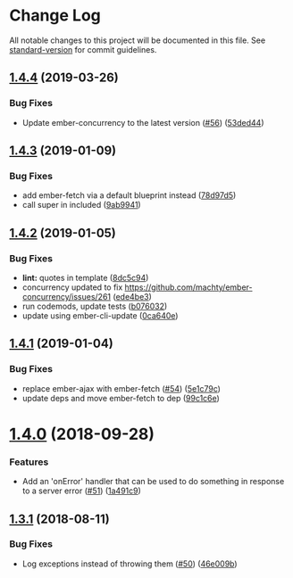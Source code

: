 # Change Log

All notable changes to this project will be documented in this file. See [standard-version](https://github.com/conventional-changelog/standard-version) for commit guidelines.

<a name="1.4.4"></a>
## [1.4.4](https://github.com/sethwebster/ember-cli-new-version/compare/v1.4.3...v1.4.4) (2019-03-26)


### Bug Fixes

* Update ember-concurrency to the latest version ([#56](https://github.com/sethwebster/ember-cli-new-version/issues/56)) ([53ded44](https://github.com/sethwebster/ember-cli-new-version/commit/53ded44))



<a name="1.4.3"></a>
## [1.4.3](https://github.com/sethwebster/ember-cli-new-version/compare/v1.4.2...v1.4.3) (2019-01-09)


### Bug Fixes

* add ember-fetch via a default blueprint instead ([78d97d5](https://github.com/sethwebster/ember-cli-new-version/commit/78d97d5))
* call super in included ([9ab9941](https://github.com/sethwebster/ember-cli-new-version/commit/9ab9941))



<a name="1.4.2"></a>
## [1.4.2](https://github.com/sethwebster/ember-cli-new-version/compare/v1.4.1...v1.4.2) (2019-01-05)


### Bug Fixes

* **lint:** quotes in template ([8dc5c94](https://github.com/sethwebster/ember-cli-new-version/commit/8dc5c94))
* concurrency updated to fix https://github.com/machty/ember-concurrency/issues/261 ([ede4be3](https://github.com/sethwebster/ember-cli-new-version/commit/ede4be3))
* run codemods, update tests ([b076032](https://github.com/sethwebster/ember-cli-new-version/commit/b076032))
* update using ember-cli-update ([0ca640e](https://github.com/sethwebster/ember-cli-new-version/commit/0ca640e))



<a name="1.4.1"></a>
## [1.4.1](https://github.com/sethwebster/ember-cli-new-version/compare/v1.4.0...v1.4.1) (2019-01-04)


### Bug Fixes

* replace ember-ajax with ember-fetch ([#54](https://github.com/sethwebster/ember-cli-new-version/issues/54)) ([5e1c79c](https://github.com/sethwebster/ember-cli-new-version/commit/5e1c79c))
* update deps and move ember-fetch to dep ([99c1c6e](https://github.com/sethwebster/ember-cli-new-version/commit/99c1c6e))



<a name="1.4.0"></a>
# [1.4.0](https://github.com/sethwebster/ember-cli-new-version/compare/v1.3.1...v1.4.0) (2018-09-28)


### Features

* Add an 'onError' handler that can be used to do something in response to a server error ([#51](https://github.com/sethwebster/ember-cli-new-version/issues/51)) ([1a491c9](https://github.com/sethwebster/ember-cli-new-version/commit/1a491c9))



<a name="1.3.1"></a>
## [1.3.1](https://github.com/sethwebster/ember-cli-new-version/compare/v1.3.0...v1.3.1) (2018-08-11)


### Bug Fixes

* Log exceptions instead of throwing them ([#50](https://github.com/sethwebster/ember-cli-new-version/issues/50)) ([46e009b](https://github.com/sethwebster/ember-cli-new-version/commit/46e009b))
